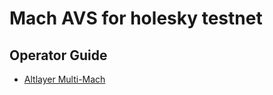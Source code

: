 # Mach AVS for holesky testnet

## Operator Guide

* [Altlayer Multi-Mach](./altlayer-multi-mach/README.md)
